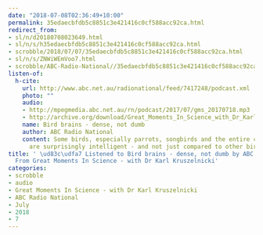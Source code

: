 ```yaml
---
date: "2018-07-08T02:36:49+10:00"
permalink: 35edaecbfdb5c8851c3e421416c0cf588acc92ca.html
redirect_from:
- sl/n/d20180708023649.html
- sl/n/s/h35edaecbfdb5c8851c3e421416c0cf588acc92ca.html
- scrobble/2018/07/07/35edaecbfdb5c8851c3e421416c0cf588acc92ca.html
- sl/n/s/ZNWiWEmVoo7.html
- scrobble/ABC-Radio-National//35edaecbfdb5c8851c3e421416c0cf588acc92ca.html
listen-of:
  h-cite:
    url: http://www.abc.net.au/radionational/feed/7417248/podcast.xml
    photo: ""
    audio:
    - http://mpegmedia.abc.net.au/rn/podcast/2017/07/gms_20170718.mp3
    - http://archive.org/download/Great_Moments_In_Science_with_Dr_Karl_Kruszelnicki-Podcast-by-ABC_Radio_National/Bird_brains_dense_not_dumb.mp3
    name: Bird brains - dense, not dumb
    author: ABC Radio National
    content: Some birds, especially parrots, songbirds and the entire crow family,
      are surprisingly intelligent - and not just compared to other birds.
title: ' \ud83c\udfa7 Listened to Bird brains - dense, not dumb by ABC Radio National
  From Great Moments In Science - with Dr Karl Kruszelnicki'
categories:
- scrobble
- audio
- Great Moments In Science - with Dr Karl Kruszelnicki
- ABC Radio National
- July
- 2018
- 7
---
```


